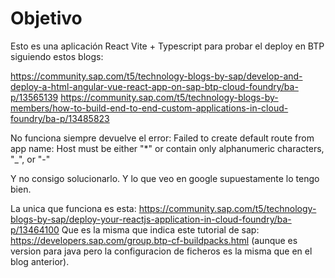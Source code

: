 # Objetivo

Esto es una aplicación React Vite + Typescript para probar el deploy en BTP siguiendo estos blogs:

https://community.sap.com/t5/technology-blogs-by-sap/develop-and-deploy-a-html-angular-vue-react-app-on-sap-btp-cloud-foundry/ba-p/13565139
https://community.sap.com/t5/technology-blogs-by-members/how-to-build-end-to-end-custom-applications-in-cloud-foundry/ba-p/13485823

No funciona siempre devuelve el error: Failed to create default route from app name: Host must be either "\*" or contain only alphanumeric characters, "\_", or "-"

Y no consigo solucionarlo. Y lo que veo en google supuestamente lo tengo bien.

La unica que funciona es esta: https://community.sap.com/t5/technology-blogs-by-sap/deploy-your-reactjs-application-in-cloud-foundry/ba-p/13464100
Que es la misma que indica este tutorial de sap: https://developers.sap.com/group.btp-cf-buildpacks.html (aunque es version para java pero la configuracion de ficheros es la misma que en el blog anterior).

